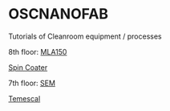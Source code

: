 # OSCNANOFAB
Tutorials of Cleanroom equipment / processes


8th floor: 
[MLA150](https://github.com/CatInTheHat-haway/OSCNANOFAB/blob/beff16306243bb7b9544f57fe5cf92113c06103d/MLA150%20(8th%20floor)) 

[Spin Coater](https://github.com/CatInTheHat-haway/OSCNANOFAB/blob/fd16a168c157c6a17e9fc2b63290387e1afbfa31/Spin%20Coater%20(8th%20floor))

7th floor: 
[SEM](https://github.com/CatInTheHat-haway/OSCNANOFAB/blob/fd16a168c157c6a17e9fc2b63290387e1afbfa31/SEM%20(7th%20floor))

[Temescal](https://github.com/CatInTheHat-haway/OSCNANOFAB/blob/beff16306243bb7b9544f57fe5cf92113c06103d/Temescal%20(7th%20floor))
